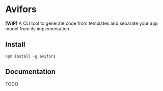 # Avifors

**[WIP]** A CLI tool to generate code from templates and separate your app model from its implementation.

## Install

```
npm install -g avifors
```

## Documentation

TODO
